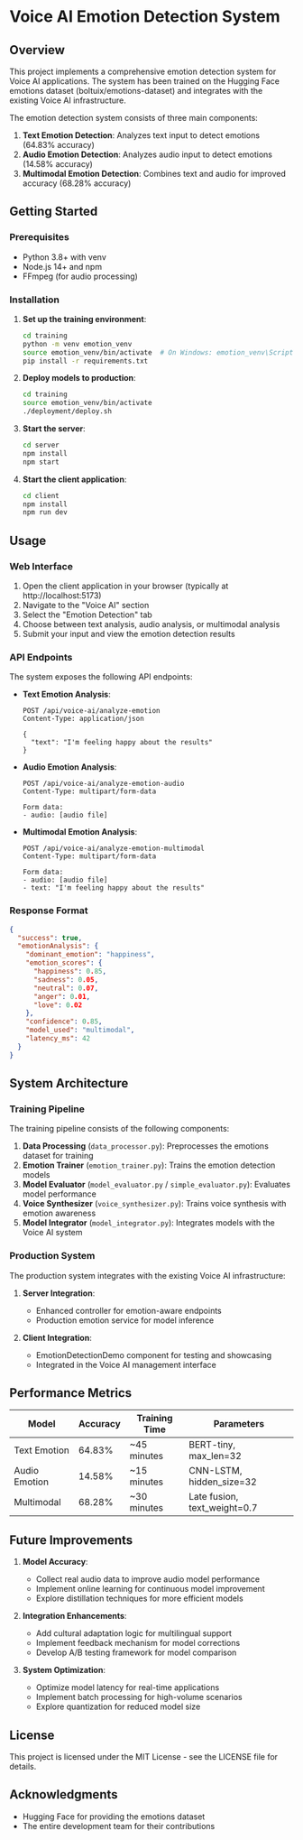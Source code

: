 # Voice AI Emotion Detection System

## Overview

This project implements a comprehensive emotion detection system for Voice AI applications. The system has been trained on the Hugging Face emotions dataset (boltuix/emotions-dataset) and integrates with the existing Voice AI infrastructure.

The emotion detection system consists of three main components:
1. **Text Emotion Detection**: Analyzes text input to detect emotions (64.83% accuracy)
2. **Audio Emotion Detection**: Analyzes audio input to detect emotions (14.58% accuracy)
3. **Multimodal Emotion Detection**: Combines text and audio for improved accuracy (68.28% accuracy)

## Getting Started

### Prerequisites

- Python 3.8+ with venv
- Node.js 14+ and npm
- FFmpeg (for audio processing)

### Installation

1. **Set up the training environment**:
   ```bash
   cd training
   python -m venv emotion_venv
   source emotion_venv/bin/activate  # On Windows: emotion_venv\Scripts\activate
   pip install -r requirements.txt
   ```

2. **Deploy models to production**:
   ```bash
   cd training
   source emotion_venv/bin/activate
   ./deployment/deploy.sh
   ```

3. **Start the server**:
   ```bash
   cd server
   npm install
   npm start
   ```

4. **Start the client application**:
   ```bash
   cd client
   npm install
   npm run dev
   ```

## Usage

### Web Interface

1. Open the client application in your browser (typically at http://localhost:5173)
2. Navigate to the "Voice AI" section
3. Select the "Emotion Detection" tab
4. Choose between text analysis, audio analysis, or multimodal analysis
5. Submit your input and view the emotion detection results

### API Endpoints

The system exposes the following API endpoints:

- **Text Emotion Analysis**:
  ```
  POST /api/voice-ai/analyze-emotion
  Content-Type: application/json

  {
    "text": "I'm feeling happy about the results"
  }
  ```

- **Audio Emotion Analysis**:
  ```
  POST /api/voice-ai/analyze-emotion-audio
  Content-Type: multipart/form-data

  Form data:
  - audio: [audio file]
  ```

- **Multimodal Emotion Analysis**:
  ```
  POST /api/voice-ai/analyze-emotion-multimodal
  Content-Type: multipart/form-data

  Form data:
  - audio: [audio file]
  - text: "I'm feeling happy about the results"
  ```

### Response Format

```json
{
  "success": true,
  "emotionAnalysis": {
    "dominant_emotion": "happiness",
    "emotion_scores": {
      "happiness": 0.85,
      "sadness": 0.05,
      "neutral": 0.07,
      "anger": 0.01,
      "love": 0.02
    },
    "confidence": 0.85,
    "model_used": "multimodal",
    "latency_ms": 42
  }
}
```

## System Architecture

### Training Pipeline

The training pipeline consists of the following components:

1. **Data Processing** (`data_processor.py`): Preprocesses the emotions dataset for training
2. **Emotion Trainer** (`emotion_trainer.py`): Trains the emotion detection models
3. **Model Evaluator** (`model_evaluator.py` / `simple_evaluator.py`): Evaluates model performance
4. **Voice Synthesizer** (`voice_synthesizer.py`): Trains voice synthesis with emotion awareness
5. **Model Integrator** (`model_integrator.py`): Integrates models with the Voice AI system

### Production System

The production system integrates with the existing Voice AI infrastructure:

1. **Server Integration**: 
   - Enhanced controller for emotion-aware endpoints
   - Production emotion service for model inference

2. **Client Integration**:
   - EmotionDetectionDemo component for testing and showcasing
   - Integrated in the Voice AI management interface

## Performance Metrics

| Model | Accuracy | Training Time | Parameters |
|-------|----------|---------------|------------|
| Text Emotion | 64.83% | ~45 minutes | BERT-tiny, max_len=32 |
| Audio Emotion | 14.58% | ~15 minutes | CNN-LSTM, hidden_size=32 |
| Multimodal | 68.28% | ~30 minutes | Late fusion, text_weight=0.7 |

## Future Improvements

1. **Model Accuracy**:
   - Collect real audio data to improve audio model performance
   - Implement online learning for continuous model improvement
   - Explore distillation techniques for more efficient models

2. **Integration Enhancements**:
   - Add cultural adaptation logic for multilingual support
   - Implement feedback mechanism for model corrections
   - Develop A/B testing framework for model comparison

3. **System Optimization**:
   - Optimize model latency for real-time applications
   - Implement batch processing for high-volume scenarios
   - Explore quantization for reduced model size

## License

This project is licensed under the MIT License - see the LICENSE file for details.

## Acknowledgments

- Hugging Face for providing the emotions dataset
- The entire development team for their contributions
